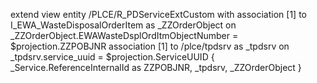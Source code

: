 extend view entity /PLCE/R_PDServiceExtCustom with
association [1] to I_EWA_WasteDisposalOrderItem as _ZZOrderObject on   _ZZOrderObject.EWAWasteDsplOrdItmObjectNumber = $projection.ZZPOBJNR
association [1] to /plce/tpdsrv as _tpdsrv  on  _tpdsrv.service_uuid  = $projection.ServiceUUID
{
  _Service.ReferenceInternalId as ZZPOBJNR,
  _tpdsrv,
  _ZZOrderObject
}

